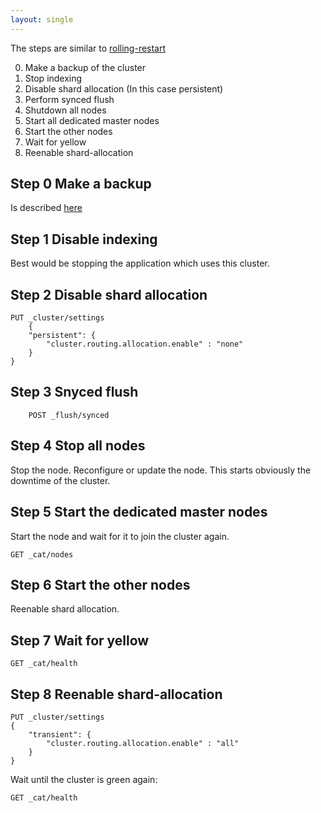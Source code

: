```yaml
---
layout: single
---
```


The steps are similar to [rolling-restart](../rolling-restart.md)

0. Make a backup of the cluster
1. Stop indexing
2. Disable shard allocation (In this case persistent)
3. Perform synced flush
4. Shutdown all nodes
5. Start all dedicated master nodes
6. Start the other nodes
7. Wait for yellow
8. Reenable shard-allocation

## Step 0 Make a backup
Is described [here](../backup-restore.md)  

## Step 1 Disable indexing
Best would be stopping the application which uses this cluster.

## Step 2 Disable shard allocation
```
PUT _cluster/settings
    {
    "persistent": {
        "cluster.routing.allocation.enable" : "none"
    }
}
```
## Step 3 Snyced flush
```
    POST _flush/synced
```

## Step 4 Stop all nodes
Stop the node. Reconfigure or update the node. 
This starts obviously the downtime of the cluster.

## Step 5 Start the dedicated master nodes
Start the node and wait for it to join the cluster again.
```
GET _cat/nodes
```

## Step 6 Start the other nodes
Reenable shard allocation.

## Step 7 Wait for yellow
``` 
GET _cat/health
``` 

## Step 8 Reenable shard-allocation
```
PUT _cluster/settings
{
    "transient": {
        "cluster.routing.allocation.enable" : "all"
    }
}
``` 
Wait until the cluster is green again: 
``` 
GET _cat/health
``` 